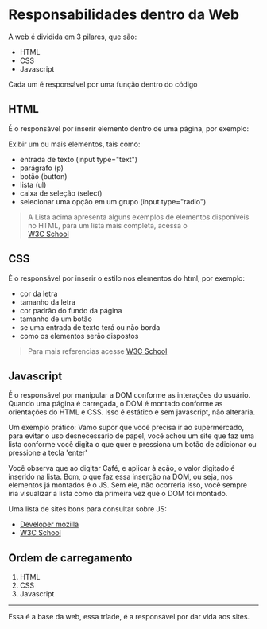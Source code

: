 # Responsabilidades dentro da Web

A web é dividida em 3 pilares, que são:

- HTML
- CSS
- Javascript

Cada um é responsável por uma função dentro do código

## HTML

É o responsável por inserir elemento dentro de uma página, por exemplo: <br>

Exibir um ou mais elementos, tais como:

- entrada de texto (input type="text")
- parágrafo (p)
- botão (button)
- lista (ul)
- caixa de seleção (select)
- selecionar uma opção em um grupo (input type="radio")

> A Lista acima apresenta alguns exemplos de elementos disponíveis no HTML, para um lista mais completa, acessa o <br> [W3C School](https://www.w3schools.com/tags/)

## CSS

É o responsável por inserir o estilo nos elementos do html, por exemplo: <br>

- cor da letra
- tamanho da letra
- cor padrão do fundo da página
- tamanho de um botão
- se uma entrada de texto terá ou não borda
- como os elementos serão dispostos

> Para mais referencias acesse [W3C School](https://www.w3schools.com/cssref/default.asp)

## Javascript

É o responsável por manipular a DOM conforme as interações do usuário.
Quando uma página é carregada, o DOM é montado conforme as orientações do HTML e CSS.
Isso é estático e sem javascript, não alteraria. <br>

Um exemplo prático:
Vamo supor que você precisa ir ao supermercado, para evitar o uso desnecessário de papel, você achou um site
que faz uma lista conforme você digita o que quer e pressiona um botão de adicionar ou pressione a tecla 'enter'

Você observa que ao digitar Café, e aplicar à ação, o valor digitado é inserido na lista.
Bom, o que faz essa inserção na DOM, ou seja, nos elementos já montados é o JS. Sem ele, não ocorreria isso, você sempre iria visualizar a lista como da primeira vez que o DOM foi montado.

Uma lista de sites bons para consultar sobre JS:

- [Developer mozilla](https://developer.mozilla.org/en-US/docs/Web/JavaScript)
- [W3C School](https://www.w3schools.com/js/)

## Ordem de carregamento

1. HTML
2. CSS
3. Javascript

---

Essa é a base da web, essa tríade, é a responsável por dar vida aos sites.
